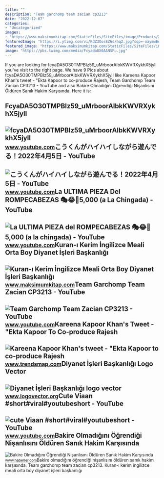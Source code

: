 ```yaml
---
title: ""
description: "Team garchomp team zacian cp3213"
date: "2022-12-07"
categories:
- "Uncategorized"
images:
- "https://www.maksimumkitap.com/StaticFiles/SiteFiles/image/Products/224623/kuran-i-kerim-ingilizce-meali-orta-boy-diyanet-isleri-baskanligi-yayinlari_1ED1_b.jpg"
featuredImage: "https://i.ytimg.com/vi/KdZ3OosEZ6s/hq2.jpg?sqp=-oaymwEoCOADEOgC8quKqQMcGADwAQH4Ad4EgAK4CIoCDAgAEAEYZSBMKGMwDw==&amp;rs=AOn4CLCfzFvJaPoNerKMbSKycXF-fCyaDA"
featured_image: "https://www.maksimumkitap.com/StaticFiles/SiteFiles/image/Products/224623/kuran-i-kerim-ingilizce-meali-orta-boy-diyanet-isleri-baskanligi-yayinlari_1ED1_b.jpg"
image: "https://pbs.twimg.com/media/Fcyada8X0AANSFu.jpg"
---
```


If you are looking for fcyaDA5O30TMPBIz59\_uMrboorAIbkKWVRXykhX5jylI you've visit to the right page. We have 9 Pics about fcyaDA5O30TMPBIz59\_uMrboorAIbkKWVRXykhX5jylI like Kareena Kapoor Khan's tweet - "Ekta Kapoor to co-produce Rajesh, Team Garchomp Team Zacian CP3213 - YouTube and also Bakire Olmadığını Öğrendiği Nişanlısını Öldüren Sanık Hakim Karşısında. Here it is:

FcyaDA5O30TMPBIz59\_uMrboorAIbkKWVRXykhX5jylI
---------------------------------------------

 ![fcyaDA5O30TMPBIz59_uMrboorAIbkKWVRXykhX5jylI](https://yt3.googleusercontent.com/fcyaDA5O30TMPBIz59_uMrboorAIbkKWVRXykhX5jylI_mHsQMtKYRKrSU6WFKQalZc67BxTzAc=s900-c-k-c0x00ffffff-no-rj) <small>www.youtube.com</small>こうくんがハイハイしながら遊んでる！2022年4月5日 - YouTube
-------------------------------------

 ![こうくんがハイハイしながら遊んでる！2022年4月5日 - YouTube](https://i.ytimg.com/vi/H2fAEMesIjo/maxresdefault.jpg?sqp=-oaymwEmCIAKENAF8quKqQMa8AEB-AH-CYAC0AWKAgwIABABGGUgXyhTMA8=&rs=AOn4CLCJYSghky0o-ilndxvg6fCYAda1ug) <small>www.youtube.com</small>La ULTIMA PIEZA Del ROMPECABEZAS 🎭😂🧘5,000 (a La Chingada) - YouTube
-------------------------------------------------------------------

 ![La ULTIMA PIEZA del ROMPECABEZAS 🎭😂🧘5,000 (a la chingada) - YouTube](https://i.ytimg.com/vi/KdZ3OosEZ6s/hq2.jpg?sqp=-oaymwEoCOADEOgC8quKqQMcGADwAQH4Ad4EgAK4CIoCDAgAEAEYZSBMKGMwDw==&rs=AOn4CLCfzFvJaPoNerKMbSKycXF-fCyaDA) <small>www.youtube.com</small>Kuran-ı Kerim İngilizce Meali Orta Boy Diyanet İşleri Başkanlığı
----------------------------------------------------------------

 ![Kuran-ı Kerim İngilizce Meali Orta Boy Diyanet İşleri Başkanlığı](https://www.maksimumkitap.com/StaticFiles/SiteFiles/image/Products/224623/kuran-i-kerim-ingilizce-meali-orta-boy-diyanet-isleri-baskanligi-yayinlari_1ED1_b.jpg) <small>www.maksimumkitap.com</small>Team Garchomp Team Zacian CP3213 - YouTube
------------------------------------------

 ![Team Garchomp Team Zacian CP3213 - YouTube](https://i.ytimg.com/vi/HYLCwcE-Dgc/maxres2.jpg?sqp=-oaymwEoCIAKENAF8quKqQMcGADwAQH4AYwCgALgA4oCDAgAEAEYRSBHKGUwDw==&rs=AOn4CLC_ulBvmvqa2cf2uT56Qfk3FCYaDA) <small>www.youtube.com</small>Kareena Kapoor Khan's Tweet - "Ekta Kapoor To Co-produce Rajesh
---------------------------------------------------------------

 ![Kareena Kapoor Khan's tweet - "Ekta Kapoor to co-produce Rajesh](https://pbs.twimg.com/media/Fcyada8X0AANSFu.jpg) <small>www.trendsmap.com</small>Diyanet İşleri Başkanlığı Logo Vector
-------------------------------------

 ![Diyanet İşleri Başkanlığı logo vector](https://www.logovector.org/wp-content/uploads/logos/png/d/diyanet_isleri_baskanligi_logo.png) <small>www.logovector.org</small>Cute Viaan #short#viral#youtubeshort - YouTube
----------------------------------------------

 ![cute Viaan #short#viral#youtubeshort - YouTube](https://i.ytimg.com/vi/oPb6FcYADA0/hq2.jpg?sqp=-oaymwEoCOADEOgC8quKqQMcGADwAQH4Ac4FgAKACooCDAgAEAEYZSBdKE4wDw==&rs=AOn4CLCUQw-VGHZGEBpxjRVtchxVuCjbhQ) <small>www.youtube.com</small>Bakire Olmadığını Öğrendiği Nişanlısını Öldüren Sanık Hakim Karşısında
----------------------------------------------------------------------

 ![Bakire Olmadığını Öğrendiği Nişanlısını Öldüren Sanık Hakim Karşısında](https://i.hbrcdn.com/haber/2016/05/03/bakire-olmadigini-ogrendigi-nisanlisini-oldur-8404560_x_amp.jpg) <small>www.haberler.com</small>Bakire olmadığını öğrendiği nişanlısını öldüren sanık hakim karşısında. Team garchomp team zacian cp3213. Kuran-ı kerim i̇ngilizce meali orta boy diyanet i̇şleri başkanlığı
